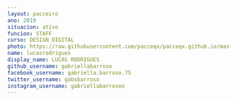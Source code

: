 ```yaml
---
layout: pacceiro
ano: 2019
situacion: ativo
funcion: STAFF
curso: DESIGN DIGITAL
photo: https://raw.githubusercontent.com/pacceqx/pacceqx.github.io/master/assets/pic/bolsistas/pacce (19).png
name: lucasrodrigues
display_name: LUCAS RODRIGUES
github_username: gabriellabarroso
facebook_username: gabriella.barroso.75
twitter_username: gabsbarroso
instagram_username: gabriellabarrosoo
---
```


